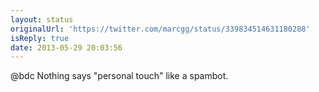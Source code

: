 ```yaml
---
layout: status
originalUrl: 'https://twitter.com/marcgg/status/339834514631180288'
isReply: true
date: 2013-05-29 20:03:56
---
```


@bdc Nothing says "personal touch" like a spambot.
